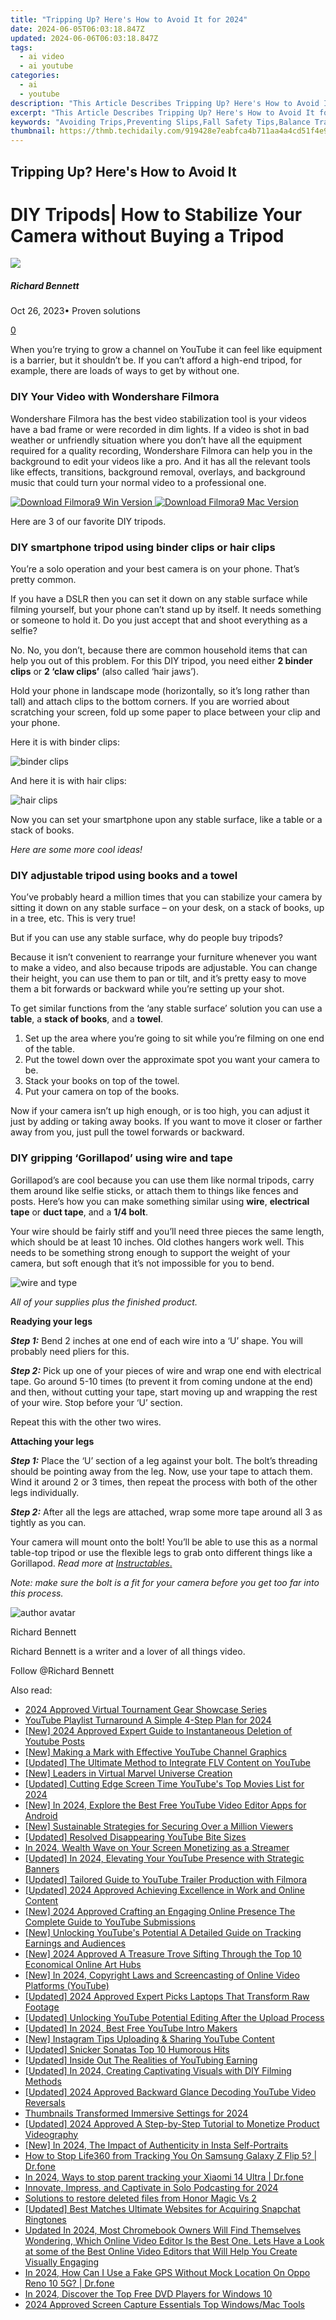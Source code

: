 ```yaml
---
title: "Tripping Up? Here's How to Avoid It for 2024"
date: 2024-06-05T06:03:18.847Z
updated: 2024-06-06T06:03:18.847Z
tags:
  - ai video
  - ai youtube
categories:
  - ai
  - youtube
description: "This Article Describes Tripping Up? Here's How to Avoid It for 2024"
excerpt: "This Article Describes Tripping Up? Here's How to Avoid It for 2024"
keywords: "Avoiding Trips,Preventing Slips,Fall Safety Tips,Balance Training,Stability Exercises,Safe Walking Techniques,Accident Prevention"
thumbnail: https://thmb.techidaily.com/919428e7eabfca4b711aa4a4cd51f4e93cb7908e27ba9c3d55f238a99b357fbb.jpg
---
```


## Tripping Up? Here's How to Avoid It

# DIY Tripods| How to Stabilize Your Camera without Buying a Tripod

![](https://images.wondershare.com/filmora/article-images/richard-bennett.jpg)

##### Richard Bennett

 Oct 26, 2023• Proven solutions

[0](#commentsBoxSeoTemplate)

When you’re trying to grow a channel on YouTube it can feel like equipment is a barrier, but it shouldn’t be. If you can’t afford a high-end tripod, for example, there are loads of ways to get by without one.

### DIY Your Video with Wondershare Filmora

Wondershare Filmora has the best video stabilization tool is your videos have a bad frame or were recorded in dim lights. If a video is shot in bad weather or unfriendly situation where you don’t have all the equipment required for a quality recording, Wondershare Filmora can help you in the background to edit your videos like a pro. And it has all the relevant tools like effects, transitions, background removal, overlays, and background music that could turn your normal video to a professional one.

[![Download Filmora9 Win Version](https://images.wondershare.com/filmora/guide/download-btn-win.jpg) ](https://tools.techidaily.com/wondershare/filmora/download/) [![Download Filmora9 Mac Version](https://images.wondershare.com/filmora/guide/download-btn-mac.jpg) ](https://tools.techidaily.com/wondershare/filmora/download/)

Here are 3 of our favorite DIY tripods.

### **DIY smartphone tripod using binder clips or hair clips**

You’re a solo operation and your best camera is on your phone. That’s pretty common.

If you have a DSLR then you can set it down on any stable surface while filming yourself, but your phone can’t stand up by itself. It needs something or someone to hold it. Do you just accept that and shoot everything as a selfie?

No. No, you don’t, because there are common household items that can help you out of this problem. For this DIY tripod, you need either **2 binder clips** or **2 ‘claw clips’** (also called ‘hair jaws’).

Hold your phone in landscape mode (horizontally, so it’s long rather than tall) and attach clips to the bottom corners. If you are worried about scratching your screen, fold up some paper to place between your clip and your phone.

Here it is with binder clips:

![binder clips](https://images.wondershare.com/filmora/article-images/binder-clips.jpg)

And here it is with hair clips:

![hair clips](https://images.wondershare.com/filmora/article-images/hair-clips.jpg)

Now you can set your smartphone upon any stable surface, like a table or a stack of books.

 _Here are some more cool ideas!_

### **DIY adjustable tripod using books and a towel**

You’ve probably heard a million times that you can stabilize your camera by sitting it down on any stable surface – on your desk, on a stack of books, up in a tree, etc. This is very true!

But if you can use any stable surface, why do people buy tripods?

Because it isn’t convenient to rearrange your furniture whenever you want to make a video, and also because tripods are adjustable. You can change their height, you can use them to pan or tilt, and it’s pretty easy to move them a bit forwards or backward while you’re setting up your shot.

To get similar functions from the ‘any stable surface’ solution you can use a **table**, a **stack of books**, and a **towel**.

1. Set up the area where you’re going to sit while you’re filming on one end of the table.
2. Put the towel down over the approximate spot you want your camera to be.
3. Stack your books on top of the towel.
4. Put your camera on top of the books.

Now if your camera isn’t up high enough, or is too high, you can adjust it just by adding or taking away books. If you want to move it closer or farther away from you, just pull the towel forwards or backward.

### **DIY gripping ‘Gorillapod’ using wire and tape**

Gorillapod’s are cool because you can use them like normal tripods, carry them around like selfie sticks, or attach them to things like fences and posts. Here’s how you can make something similar using **wire**, **electrical tape** or **duct tape**, and a **1/4 bolt**.

Your wire should be fairly stiff and you’ll need three pieces the same length, which should be at least 10 inches. Old clothes hangers work well. This needs to be something strong enough to support the weight of your camera, but soft enough that it’s not impossible for you to bend.

 ![wire and type](https://images.wondershare.com/filmora/article-images/wire-and-type.jpg)

_All of your supplies plus the finished product._

**Readying your legs**

**_Step 1:_** Bend 2 inches at one end of each wire into a ‘U’ shape. You will probably need pliers for this.

**_Step 2:_** Pick up one of your pieces of wire and wrap one end with electrical tape. Go around 5-10 times (to prevent it from coming undone at the end) and then, without cutting your tape, start moving up and wrapping the rest of your wire. Stop before your ‘U’ section.

Repeat this with the other two wires.

 **Attaching your legs**

_**Step 1:**_ Place the ‘U’ section of a leg against your bolt. The bolt’s threading should be pointing away from the leg. Now, use your tape to attach them. Wind it around 2 or 3 times, then repeat the process with both of the other legs individually.

_**Step 2:**_ After all the legs are attached, wrap some more tape around all 3 as tightly as you can.

 Your camera will mount onto the bolt! You’ll be able to use this as a normal table-top tripod or use the flexible legs to grab onto different things like a Gorillapod. _Read more at_ [_Instructables_.](http://www.instructables.com/id/Pocket-Tripod/)

_Note: make sure the bolt is a fit for your camera before you get too far into this process._

![author avatar](https://images.wondershare.com/filmora/article-images/richard-bennett.jpg)

Richard Bennett

Richard Bennett is a writer and a lover of all things video.

Follow @Richard Bennett

<span class="atpl-alsoreadstyle">Also read:</span>
<div><ul>
<li><a href="https://facebook-record-videos.techidaily.com/2024-approved-virtual-tournament-gear-showcase-series/"><u>2024 Approved  Virtual Tournament Gear Showcase Series</u></a></li>
<li><a href="https://facebook-record-videos.techidaily.com/youtube-playlist-turnaround-a-simple-4-step-plan-for-2024/"><u>YouTube Playlist Turnaround  A Simple 4-Step Plan for 2024</u></a></li>
<li><a href="https://facebook-record-videos.techidaily.com/new-2024-approved-expert-guide-to-instantaneous-deletion-of-youtube-posts/"><u>[New] 2024 Approved  Expert Guide to Instantaneous Deletion of Youtube Posts</u></a></li>
<li><a href="https://facebook-record-videos.techidaily.com/new-making-a-mark-with-effective-youtube-channel-graphics/"><u>[New] Making a Mark with Effective YouTube Channel Graphics</u></a></li>
<li><a href="https://facebook-record-videos.techidaily.com/updated-the-ultimate-method-to-integrate-flv-content-on-youtube/"><u>[Updated] The Ultimate Method to Integrate FLV Content on YouTube</u></a></li>
<li><a href="https://facebook-record-videos.techidaily.com/new-leaders-in-virtual-marvel-universe-creation/"><u>[New] Leaders in Virtual Marvel Universe Creation</u></a></li>
<li><a href="https://facebook-record-videos.techidaily.com/updated-cutting-edge-screen-time-youtubes-top-movies-list-for-2024/"><u>[Updated] Cutting Edge Screen Time  YouTube's Top Movies List for 2024</u></a></li>
<li><a href="https://facebook-record-videos.techidaily.com/new-in-2024-explore-the-best-free-youtube-video-editor-apps-for-android/"><u>[New] In 2024, Explore the Best Free YouTube Video Editor Apps for Android</u></a></li>
<li><a href="https://facebook-record-videos.techidaily.com/new-sustainable-strategies-for-securing-over-a-million-viewers/"><u>[New] Sustainable Strategies for Securing Over a Million Viewers</u></a></li>
<li><a href="https://facebook-record-videos.techidaily.com/updated-resolved-disappearing-youtube-bite-sizes/"><u>[Updated] Resolved  Disappearing YouTube Bite Sizes</u></a></li>
<li><a href="https://facebook-record-videos.techidaily.com/in-2024-wealth-wave-on-your-screen-monetizing-as-a-streamer/"><u>In 2024, Wealth Wave on Your Screen  Monetizing as a Streamer</u></a></li>
<li><a href="https://facebook-record-videos.techidaily.com/updated-in-2024-elevating-your-youtube-presence-with-strategic-banners/"><u>[Updated] In 2024, Elevating Your YouTube Presence with Strategic Banners</u></a></li>
<li><a href="https://facebook-record-videos.techidaily.com/updated-tailored-guide-to-youtube-trailer-production-with-filmora/"><u>[Updated] Tailored Guide to YouTube Trailer Production with Filmora</u></a></li>
<li><a href="https://facebook-record-videos.techidaily.com/updated-2024-approved-achieving-excellence-in-work-and-online-content/"><u>[Updated] 2024 Approved  Achieving Excellence in Work and Online Content</u></a></li>
<li><a href="https://facebook-record-videos.techidaily.com/new-2024-approved-crafting-an-engaging-online-presence-the-complete-guide-to-youtube-submissions/"><u>[New] 2024 Approved  Crafting an Engaging Online Presence  The Complete Guide to YouTube Submissions</u></a></li>
<li><a href="https://facebook-record-videos.techidaily.com/new-unlocking-youtubes-potential-a-detailed-guide-on-tracking-earnings-and-audiences/"><u>[New] Unlocking YouTube's Potential  A Detailed Guide on Tracking Earnings and Audiences</u></a></li>
<li><a href="https://facebook-record-videos.techidaily.com/new-2024-approved-a-treasure-trove-sifting-through-the-top-10-economical-online-art-hubs/"><u>[New] 2024 Approved  A Treasure Trove  Sifting Through the Top 10 Economical Online Art Hubs</u></a></li>
<li><a href="https://facebook-record-videos.techidaily.com/new-in-2024-copyright-laws-and-screencasting-of-online-video-platforms-youtube/"><u>[New] In 2024, Copyright Laws and Screencasting of Online Video Platforms (YouTube)</u></a></li>
<li><a href="https://facebook-record-videos.techidaily.com/updated-2024-approved-expert-picks-laptops-that-transform-raw-footage/"><u>[Updated] 2024 Approved  Expert Picks  Laptops That Transform Raw Footage</u></a></li>
<li><a href="https://facebook-record-videos.techidaily.com/updated-unlocking-youtube-potential-editing-after-the-upload-process/"><u>[Updated] Unlocking YouTube Potential  Editing After the Upload Process</u></a></li>
<li><a href="https://facebook-record-videos.techidaily.com/updated-in-2024-best-free-youtube-intro-makers/"><u>[Updated] In 2024, Best Free YouTube Intro Makers</u></a></li>
<li><a href="https://facebook-record-videos.techidaily.com/new-instagram-tips-uploading-and-sharing-youtube-content/"><u>[New] Instagram Tips  Uploading & Sharing YouTube Content</u></a></li>
<li><a href="https://facebook-record-videos.techidaily.com/updated-snicker-sonatas-top-10-humorous-hits/"><u>[Updated] Snicker Sonatas  Top 10 Humorous Hits</u></a></li>
<li><a href="https://facebook-record-videos.techidaily.com/updated-inside-out-the-realities-of-youtubing-earning/"><u>[Updated] Inside Out  The Realities of YouTubing Earning</u></a></li>
<li><a href="https://facebook-record-videos.techidaily.com/updated-in-2024-creating-captivating-visuals-with-diy-filming-methods/"><u>[Updated] In 2024, Creating Captivating Visuals with DIY Filming Methods</u></a></li>
<li><a href="https://facebook-record-videos.techidaily.com/updated-2024-approved-backward-glance-decoding-youtube-video-reversals/"><u>[Updated] 2024 Approved  Backward Glance  Decoding YouTube Video Reversals</u></a></li>
<li><a href="https://facebook-record-videos.techidaily.com/thumbnails-transformed-immersive-settings-for-2024/"><u>Thumbnails Transformed  Immersive Settings for 2024</u></a></li>
<li><a href="https://facebook-record-videos.techidaily.com/updated-2024-approved-a-step-by-step-tutorial-to-monetize-product-videography/"><u>[Updated] 2024 Approved  A Step-by-Step Tutorial to Monetize Product Videography</u></a></li>
<li><a href="https://instagram-video-files.techidaily.com/new-in-2024-the-impact-of-authenticity-in-insta-self-portraits/"><u>[New] In 2024, The Impact of Authenticity in Insta Self-Portraits</u></a></li>
<li><a href="https://change-location.techidaily.com/how-to-stop-life360-from-tracking-you-on-samsung-galaxy-z-flip-5-drfone-by-drfone-virtual-android/"><u>How to Stop Life360 from Tracking You On Samsung Galaxy Z Flip 5? | Dr.fone</u></a></li>
<li><a href="https://android-location-track.techidaily.com/in-2024-ways-to-stop-parent-tracking-your-xiaomi-14-ultra-drfone-by-drfone-virtual-android/"><u>In 2024, Ways to stop parent tracking your Xiaomi 14 Ultra | Dr.fone</u></a></li>
<li><a href="https://some-techniques.techidaily.com/innovate-impress-and-captivate-in-solo-podcasting-for-2024/"><u>Innovate, Impress, and Captivate in Solo Podcasting for 2024</u></a></li>
<li><a href="https://techidaily.com/solutions-to-restore-deleted-files-from-honor-magic-vs-2-by-fonelab-android-recover-data/"><u>Solutions to restore deleted files from Honor Magic Vs 2</u></a></li>
<li><a href="https://extra-tips.techidaily.com/updated-best-matches-ultimate-websites-for-acquiring-snapchat-ringtones/"><u>[Updated] Best Matches  Ultimate Websites for Acquiring Snapchat Ringtones</u></a></li>
<li><a href="https://smart-video-editing.techidaily.com/updated-in-2024-most-chromebook-owners-will-find-themselves-wondering-which-online-video-editor-is-the-best-one-lets-have-a-look-at-some-of-the-best-online-/"><u>Updated In 2024, Most Chromebook Owners Will Find Themselves Wondering, Which Online Video Editor Is the Best One. Lets Have a Look at some of the Best Online Video Editors that Will Help You Create Visually Engaging</u></a></li>
<li><a href="https://review-topics.techidaily.com/in-2024-how-can-i-use-a-fake-gps-without-mock-location-on-oppo-reno-10-5g-drfone-by-drfone-virtual-android/"><u>In 2024, How Can I Use a Fake GPS Without Mock Location On Oppo Reno 10 5G? | Dr.fone</u></a></li>
<li><a href="https://ai-vdieo-software.techidaily.com/in-2024-discover-the-top-free-dvd-players-for-windows-10/"><u>In 2024, Discover the Top Free DVD Players for Windows 10</u></a></li>
<li><a href="https://visual-screen-recording.techidaily.com/2024-approved-screen-capture-essentials-top-windowsmac-tools/"><u>2024 Approved  Screen Capture Essentials  Top Windows/Mac Tools</u></a></li>
</ul></div>

<ins class="adsbygoogle"
      style="display:block"
      data-ad-client="ca-pub-7571918770474297"
      data-ad-slot="8358498916"
      data-ad-format="auto"
      data-full-width-responsive="true"></ins>